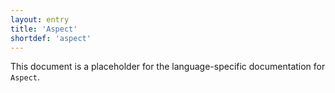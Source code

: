 ```yaml
---
layout: entry
title: 'Aspect'
shortdef: 'aspect'
---
```


This document is a placeholder for the language-specific documentation
for `Aspect`.
